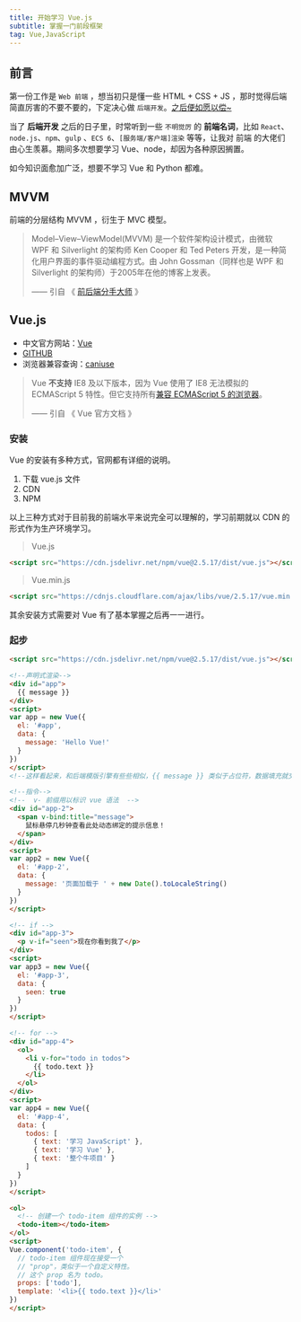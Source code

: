 ```yaml
---
title: 开始学习 Vue.js
subtitle: 掌握一门前段框架
tag: Vue,JavaScript
---
```


## 前言

第一份工作是 `Web 前端` ，想当初只是懂一些 HTML + CSS + JS ，那时觉得后端简直厉害的不要不要的，下定决心做 `后端开发`。<u>之后便如愿以偿~</u>

当了 **后端开发** 之后的日子里，时常听到一些 `不明觉厉` 的 **前端名词**，比如 `React`、`node.js`、`npm`、`gulp` 、`ECS 6`、`[服务端/客户端]渲染` 等等，让我对 前端 的大佬们由心生羡慕。期间多次想要学习 Vue、node，却因为各种原因搁置。

如今知识面愈加广泛，想要不学习 Vue 和 Python 都难。

## MVVM

前端的分层结构 MVVM ，衍生于 MVC 模型。

> Model–View–ViewModel(MVVM) 是一个软件架构设计模式，由微软 WPF 和 Silverlight 的架构师 Ken Cooper 和 Ted Peters 开发，是一种简化用户界面的事件驱动编程方式。由 John Gossman（同样也是 WPF 和 Silverlight 的架构师）于2005年在他的博客上发表。 
>
> —— 引自 《 [前后端分手大师](https://www.cnblogs.com/iovec/p/7840228.html) 》

## Vue.js

* 中文官方网站：[Vue](https://cn.vuejs.org/)
* [GITHUB](https://github.com/vuejs/vue)
* 浏览器兼容查询：[caniuse](https://caniuse.com/)

> Vue **不支持** IE8 及以下版本，因为 Vue 使用了 IE8 无法模拟的 ECMAScript 5 特性。但它支持所有[兼容 ECMAScript 5 的浏览器](https://caniuse.com/#feat=es5)。 
>
> —— 引自 《 Vue 官方文档 》

### 安装

Vue 的安装有多种方式，官网都有详细的说明。

1. 下载 vue.js 文件
2. CDN
3. NPM

以上三种方式对于目前我的前端水平来说完全可以理解的，学习前期就以 CDN 的形式作为生产环境学习。

> Vue.js 

```HTML
<script src="https://cdn.jsdelivr.net/npm/vue@2.5.17/dist/vue.js"></script>
```

> Vue.min.js

```HTML
<script src="https://cdnjs.cloudflare.com/ajax/libs/vue/2.5.17/vue.min.js"></script>
```

其余安装方式需要对 Vue 有了基本掌握之后再一一进行。



### 起步

```html
<script src="https://cdn.jsdelivr.net/npm/vue@2.5.17/dist/vue.js"></script>

<!--声明式渲染-->
<div id="app">
  {{ message }}
</div>
<script>
var app = new Vue({
  el: '#app',
  data: {
    message: 'Hello Vue!'
  }
})
</script>
<!--这样看起来，和后端模版引擎有些些相似，{{ message }} 类似于占位符，数据填充就交给 js 就可以了。-->

<!--指令-->
<!--  v- 前缀用以标识 vue 语法  -->
<div id="app-2">
  <span v-bind:title="message">
    鼠标悬停几秒钟查看此处动态绑定的提示信息！
  </span>
</div>
<script>
var app2 = new Vue({
  el: '#app-2',
  data: {
    message: '页面加载于 ' + new Date().toLocaleString()
  }
})
</script>

<!-- if -->
<div id="app-3">
  <p v-if="seen">现在你看到我了</p>
</div>
<script>
var app3 = new Vue({
  el: '#app-3',
  data: {
    seen: true
  }
})
</script>

<!-- for -->
<div id="app-4">
  <ol>
    <li v-for="todo in todos">
      {{ todo.text }}
    </li>
  </ol>
</div>
<script>
var app4 = new Vue({
  el: '#app-4',
  data: {
    todos: [
      { text: '学习 JavaScript' },
      { text: '学习 Vue' },
      { text: '整个牛项目' }
    ]
  }
})
</script>

<ol>
  <!-- 创建一个 todo-item 组件的实例 -->
  <todo-item></todo-item>
</ol>
<script>
Vue.component('todo-item', {
  // todo-item 组件现在接受一个
  // "prop"，类似于一个自定义特性。
  // 这个 prop 名为 todo。
  props: ['todo'],
  template: '<li>{{ todo.text }}</li>'
})
</script>

```

